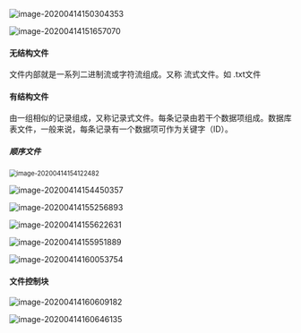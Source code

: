 ![image-20200414150304353](C:\Users\Administrator\Desktop\oooooo\操作系统\图片\image-20200414150304353.png)

![image-20200414151657070](C:\Users\Administrator\Desktop\oooooo\操作系统\图片\image-20200414151657070.png)

#### 无结构文件

文件内部就是一系列二进制流或字符流组成。又称 流式文件。如 .txt文件

#### 有结构文件

由一组相似的记录组成，又称记录式文件。每条记录由若干个数据项组成。数据库表文件，一般来说，每条记录有一个数据项可作为关键字（ID）。

##### 顺序文件

<img src="C:\Users\Administrator\Desktop\oooooo\操作系统\图片\image-20200414154122482.png" alt="image-20200414154122482" style="zoom:80%;" />

![image-20200414154450357](C:\Users\Administrator\Desktop\oooooo\操作系统\图片\image-20200414154450357.png)

![image-20200414155256893](C:\Users\Administrator\Desktop\oooooo\操作系统\图片\image-20200414155256893.png)

![image-20200414155622631](C:\Users\Administrator\Desktop\oooooo\操作系统\图片\image-20200414155622631.png)

![image-20200414155951889](C:\Users\Administrator\Desktop\oooooo\操作系统\图片\image-20200414155951889.png)

![image-20200414160053754](C:\Users\Administrator\Desktop\oooooo\操作系统\图片\image-20200414160053754.png)

#### 文件控制块

![image-20200414160609182](C:\Users\Administrator\Desktop\oooooo\操作系统\图片\image-20200414160609182.png)

![image-20200414160646135](C:\Users\Administrator\Desktop\oooooo\操作系统\图片\image-20200414160646135.png)